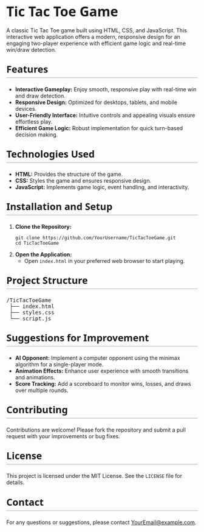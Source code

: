 <h1 style="font-family: 'Segoe UI', sans-serif; font-weight: 700; font-size: 2.5em; margin-bottom: 0.5em;">Tic Tac Toe Game</h1>

<p>A classic Tic Tac Toe game built using HTML, CSS, and JavaScript. This interactive web application offers a modern, responsive design for an engaging two-player experience with efficient game logic and real-time win/draw detection.</p>

<h2 style="font-family: 'Segoe UI', sans-serif; font-weight: 600; font-size: 1.8em; border-bottom: 2px solid #ccc; padding-bottom: 0.2em; margin-top: 1em;">Features</h2>
<ul>
  <li><strong>Interactive Gameplay:</strong> Enjoy smooth, responsive play with real-time win and draw detection.</li>
  <li><strong>Responsive Design:</strong> Optimized for desktops, tablets, and mobile devices.</li>
  <li><strong>User-Friendly Interface:</strong> Intuitive controls and appealing visuals ensure effortless play.</li>
  <li><strong>Efficient Game Logic:</strong> Robust implementation for quick turn-based decision making.</li>
</ul>

<h2 style="font-family: 'Segoe UI', sans-serif; font-weight: 600; font-size: 1.8em; border-bottom: 2px solid #ccc; padding-bottom: 0.2em; margin-top: 1em;">Technologies Used</h2>
<ul>
  <li><strong>HTML:</strong> Provides the structure of the game.</li>
  <li><strong>CSS:</strong> Styles the game and ensures responsive design.</li>
  <li><strong>JavaScript:</strong> Implements game logic, event handling, and interactivity.</li>
</ul>

<h2 style="font-family: 'Segoe UI', sans-serif; font-weight: 600; font-size: 1.8em; border-bottom: 2px solid #ccc; padding-bottom: 0.2em; margin-top: 1em;">Installation and Setup</h2>
<ol>
  <li><strong>Clone the Repository:</strong>
    <pre><code>git clone https://github.com/YourUsername/TicTacToeGame.git
cd TicTacToeGame</code></pre>
  </li>
  <li><strong>Open the Application:</strong>
    <ul>
      <li>Open <code>index.html</code> in your preferred web browser to start playing.</li>
    </ul>
  </li>
</ol>

<h2 style="font-family: 'Segoe UI', sans-serif; font-weight: 600; font-size: 1.8em; border-bottom: 2px solid #ccc; padding-bottom: 0.2em; margin-top: 1em;">Project Structure</h2>
<pre>
/TicTacToeGame
 ├── index.html
 ├── styles.css
 └── script.js
</pre>

<h2 style="font-family: 'Segoe UI', sans-serif; font-weight: 600; font-size: 1.8em; border-bottom: 2px solid #ccc; padding-bottom: 0.2em; margin-top: 1em;">Suggestions for Improvement</h2>
<ul>
  <li><strong>AI Opponent:</strong> Implement a computer opponent using the minimax algorithm for a single-player mode.</li>
  <li><strong>Animation Effects:</strong> Enhance user experience with smooth transitions and animations.</li>
  <li><strong>Score Tracking:</strong> Add a scoreboard to monitor wins, losses, and draws over multiple rounds.</li>
</ul>

<h2 style="font-family: 'Segoe UI', sans-serif; font-weight: 600; font-size: 1.8em; border-bottom: 2px solid #ccc; padding-bottom: 0.2em; margin-top: 1em;">Contributing</h2>
<p>Contributions are welcome! Please fork the repository and submit a pull request with your improvements or bug fixes.</p>

<h2 style="font-family: 'Segoe UI', sans-serif; font-weight: 600; font-size: 1.8em; border-bottom: 2px solid #ccc; padding-bottom: 0.2em; margin-top: 1em;">License</h2>
<p>This project is licensed under the MIT License. See the <code>LICENSE</code> file for details.</p>

<h2 style="font-family: 'Segoe UI', sans-serif; font-weight: 600; font-size: 1.8em; border-bottom: 2px solid #ccc; padding-bottom: 0.2em; margin-top: 1em;">Contact</h2>
<p>For any questions or suggestions, please contact <a href="mailto:YourEmail@example.com">YourEmail@example.com</a>.</p>
